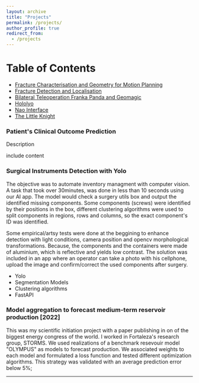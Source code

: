 ```yaml
---
layout: archive
title: "Projects"
permalink: /projects/
author_profile: true
redirect_from:
  - /projects
---
```

# Table of Contents
- [Fracture Characterisation and Geometry for Motion Planning](#fracture-characterisation-and-geometry-for-motion-planning)
- [Fracture Detection and Localisation](#fracture-detection-and-localisation)
- [Bilateral Teleoperation Franka Panda and Geomagic](#bilateral-teleoperation-franka-panda-and-geomagic)
- [Hololyo](#hololyo)
- [Nao Interface](#nao-interface)
- [The Little Knight](#the-little-knight)


### Patient's Clinical Outcome Prediction
Description


include content

### Surgical Instruments Detection with Yolo
The objective was to automate inventory managment with computer vision. A task that took over 30minutes, was done in less than 10 seconds using our AI app.
The model would check a surgery utils box and output the identified missing components.
Some components (screws) were identified by their positions in the box, different clustering algorithms were used to split components in regions, rows and columns, so the exact component's ID was identified.

Some empirical/artsy tests were done at the beggining to enhance detection with light conditions, camera position and opencv morphological transformations. Because, the components and the containers were made of aluminium, which is reflective and yields low contrast.
The solution was included in an app where an operator can take a photo with his cellphone, upload the image and confirm/correct the used components after surgery.

- Yolo
- Segmentation Models
- Clustering algorithms
- FastAPI


### Model aggregation to forecast medium-term reservoir production [2022]
This was my scientific initiation project with a paper publishing in on of the biggest energy congress of the world.
I worked in Fortaleza's research group, STORMS. We used realizations of a benchmark resevouir model "OLYMPUS" as models to forecast production.
We associated weights to each model and formulated a loss function and tested different optimization algorithms.
This strategy was validated with an average prediction error below 5%;


--- 
